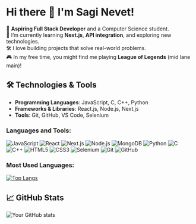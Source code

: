 # Hi there 👋 I'm Sagi Nevet!

🚀 **Aspiring Full Stack Developer** and a Computer Science student.  
🌱 I’m currently learning **Next.js**, **API integration**, and exploring new technologies.  
🛠️ I love building projects that solve real-world problems.  
🎮 In my free time, you might find me playing **League of Legends** (mid lane main)!  

## 🛠 Technologies & Tools
- **Programming Languages**: JavaScript, C, C++, Python
- **Frameworks & Libraries**: React.js, Node.js, Next.js
- **Tools**: Git, GitHub, VS Code, Selenium

### Languages and Tools:
![JavaScript](https://img.shields.io/badge/-JavaScript-yellow?style=flat&logo=javascript&logoColor=white)  ![React](https://img.shields.io/badge/-React-blue?style=flat&logo=react&logoColor=white)  ![Next.js](https://img.shields.io/badge/-Next.js-black?style=flat&logo=next.js&logoColor=white)  ![Node.js](https://img.shields.io/badge/-Node.js-green?style=flat&logo=node.js&logoColor=white)  ![MongoDB](https://img.shields.io/badge/-MongoDB-lightgreen?style=flat&logo=mongodb&logoColor=white)  ![Python](https://img.shields.io/badge/-Python-blue?style=flat&logo=python&logoColor=white)  ![C](https://img.shields.io/badge/-C-grey?style=flat&logo=c&logoColor=white)  ![C++](https://img.shields.io/badge/-C%2B%2B-blue?style=flat&logo=c%2B%2B&logoColor=white)  ![HTML5](https://img.shields.io/badge/-HTML5-orange?style=flat&logo=html5&logoColor=white)  ![CSS3](https://img.shields.io/badge/-CSS3-blue?style=flat&logo=css3&logoColor=white)  ![Selenium](https://img.shields.io/badge/-Selenium-green?style=flat&logo=selenium&logoColor=white)  ![Git](https://img.shields.io/badge/-Git-red?style=flat&logo=git&logoColor=white)  ![GitHub](https://img.shields.io/badge/-GitHub-black?style=flat&logo=github&logoColor=white)  

### Most Used Languages:
[![Top Langs](https://github-readme-stats.vercel.app/api/top-langs/?username=SagiNevet&layout=compact)](https://github.com/anuraghazra/github-readme-stats)  

## 📈 GitHub Stats
![Your GitHub stats](https://github-readme-stats.vercel.app/api?username=SagiNevet&show_icons=true&theme=dark)

